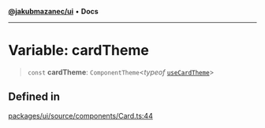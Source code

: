 [**@jakubmazanec/ui**](../README.md) • **Docs**

---

# Variable: cardTheme

> `const` **cardTheme**: `ComponentTheme`\<_typeof_ [`useCardTheme`](../functions/useCardTheme.md)\>

## Defined in

[packages/ui/source/components/Card.ts:44](https://github.com/jakubmazanec/tools/blob/e8e1a063ee4a3ba5413ab6c19f760853c220a8ce/packages/ui/source/components/Card.ts#L44)
